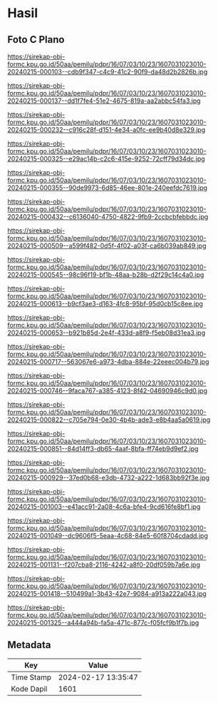 # Hasil

## Foto C Plano

https://sirekap-obj-formc.kpu.go.id/50aa/pemilu/pdpr/16/07/03/10/23/1607031023010-20240215-000103--cdb9f347-c4c9-41c2-90f9-da48d2b2826b.jpg

https://sirekap-obj-formc.kpu.go.id/50aa/pemilu/pdpr/16/07/03/10/23/1607031023010-20240215-000137--dd1f7fe4-51e2-4675-819a-aa2abbc54fa3.jpg

https://sirekap-obj-formc.kpu.go.id/50aa/pemilu/pdpr/16/07/03/10/23/1607031023010-20240215-000232--c916c28f-d151-4e34-a0fc-ee9b40d8e329.jpg

https://sirekap-obj-formc.kpu.go.id/50aa/pemilu/pdpr/16/07/03/10/23/1607031023010-20240215-000325--e29ac14b-c2c6-415e-9252-72cff79d34dc.jpg

https://sirekap-obj-formc.kpu.go.id/50aa/pemilu/pdpr/16/07/03/10/23/1607031023010-20240215-000355--90de9973-6d85-46ee-801e-240eefdc7619.jpg

https://sirekap-obj-formc.kpu.go.id/50aa/pemilu/pdpr/16/07/03/10/23/1607031023010-20240215-000432--c6136040-4750-4822-9fb9-2ccbcbfebbdc.jpg

https://sirekap-obj-formc.kpu.go.id/50aa/pemilu/pdpr/16/07/03/10/23/1607031023010-20240215-000509--a599f482-0d5f-4f02-a03f-ca6b039ab849.jpg

https://sirekap-obj-formc.kpu.go.id/50aa/pemilu/pdpr/16/07/03/10/23/1607031023010-20240215-000545--98c96f19-bf1b-48aa-b28b-d2f29c14c4a0.jpg

https://sirekap-obj-formc.kpu.go.id/50aa/pemilu/pdpr/16/07/03/10/23/1607031023010-20240215-000613--b9cf3ae3-d163-4fc8-95bf-95d0cb15c8ee.jpg

https://sirekap-obj-formc.kpu.go.id/50aa/pemilu/pdpr/16/07/03/10/23/1607031023010-20240215-000653--b921b85d-2e4f-433d-a8f9-f5eb08d31ea3.jpg

https://sirekap-obj-formc.kpu.go.id/50aa/pemilu/pdpr/16/07/03/10/23/1607031023010-20240215-000717--563067e6-a973-4dba-884e-22eeec004b79.jpg

https://sirekap-obj-formc.kpu.go.id/50aa/pemilu/pdpr/16/07/03/10/23/1607031023010-20240215-000746--9faca767-a385-4123-8f42-04690946c9d0.jpg

https://sirekap-obj-formc.kpu.go.id/50aa/pemilu/pdpr/16/07/03/10/23/1607031023010-20240215-000822--c705e794-0e30-4b4b-ade3-e8b4aa5a0619.jpg

https://sirekap-obj-formc.kpu.go.id/50aa/pemilu/pdpr/16/07/03/10/23/1607031023010-20240215-000851--84d14ff3-db65-4aaf-8bfa-ff74eb9d9ef2.jpg

https://sirekap-obj-formc.kpu.go.id/50aa/pemilu/pdpr/16/07/03/10/23/1607031023010-20240215-000929--37ed0b68-e3db-4732-a222-1d683bb92f3e.jpg

https://sirekap-obj-formc.kpu.go.id/50aa/pemilu/pdpr/16/07/03/10/23/1607031023010-20240215-001003--e41acc91-2a08-4c6a-bfe4-9cd616fe8bf1.jpg

https://sirekap-obj-formc.kpu.go.id/50aa/pemilu/pdpr/16/07/03/10/23/1607031023010-20240215-001049--dc9606f5-5eaa-4c68-84e5-60f8704cdadd.jpg

https://sirekap-obj-formc.kpu.go.id/50aa/pemilu/pdpr/16/07/03/10/23/1607031023010-20240215-001131--f207cba8-2116-4242-a8f0-20df059b7a6e.jpg

https://sirekap-obj-formc.kpu.go.id/50aa/pemilu/pdpr/16/07/03/10/23/1607031023010-20240215-001418--510499a1-3b43-42e7-9084-a913a222a043.jpg

https://sirekap-obj-formc.kpu.go.id/50aa/pemilu/pdpr/16/07/03/10/23/1607031023010-20240215-001325--a444a94b-fa5a-471c-877c-f05fcf9b1f7b.jpg


## Metadata

| Key        | Value               |
| ---------- | ------------------- |
| Time Stamp | 2024-02-17 13:35:47 |
| Kode Dapil | 1601                |



